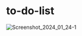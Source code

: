 # to-do-list
![Screenshot_2024_01_24-1](https://github.com/elnaz-eshtiaghi/to-do-list/assets/146030206/f262b624-1764-4291-a082-5e9a0454e6ae)
